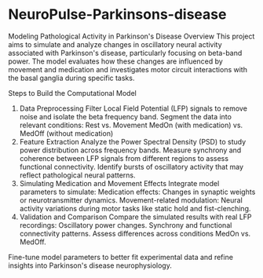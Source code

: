 # NeuroPulse-Parkinsons-disease
Modeling Pathological Activity in Parkinson's Disease
Overview
This project aims to simulate and analyze changes in oscillatory neural activity associated with Parkinson's disease, particularly focusing on beta-band power. The model evaluates how these changes are influenced by movement and medication and investigates motor circuit interactions with the basal ganglia during specific tasks.

Steps to Build the Computational Model
1. Data Preprocessing
Filter Local Field Potential (LFP) signals to remove noise and isolate the beta frequency band.
Segment the data into relevant conditions:
Rest vs. Movement
MedOn (with medication) vs. MedOff (without medication)
2. Feature Extraction
Analyze the Power Spectral Density (PSD) to study power distribution across frequency bands.
Measure synchrony and coherence between LFP signals from different regions to assess functional connectivity.
Identify bursts of oscillatory activity that may reflect pathological neural patterns.
3. Simulating Medication and Movement Effects
Integrate model parameters to simulate:
Medication effects: Changes in synaptic weights or neurotransmitter dynamics.
Movement-related modulation: Neural activity variations during motor tasks like static hold and fist-clenching.
4. Validation and Comparison
Compare the simulated results with real LFP recordings:
Oscillatory power changes.
Synchrony and functional connectivity patterns.
Assess differences across conditions  MedOn vs. MedOff.

Fine-tune model parameters to better fit experimental data and refine insights into Parkinson's disease neurophysiology.
